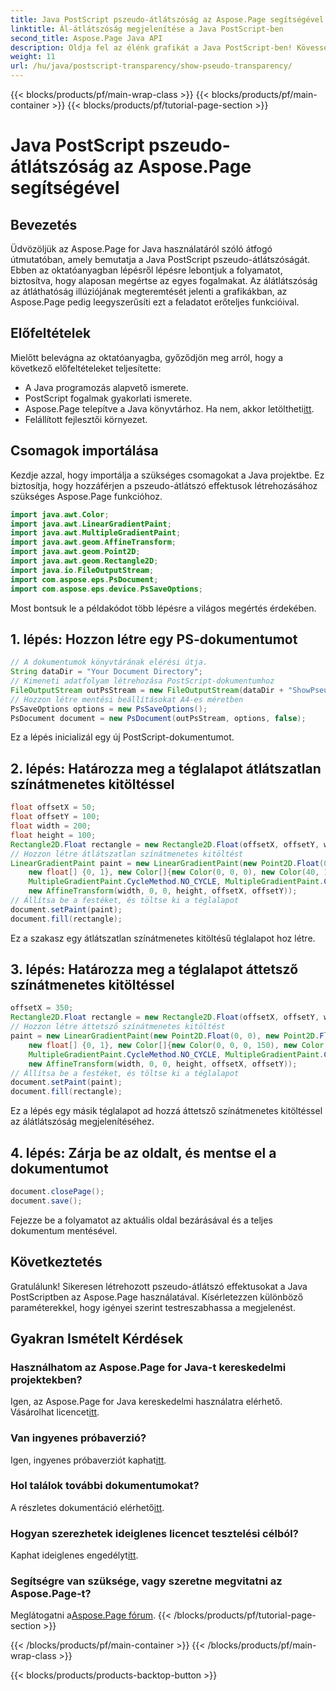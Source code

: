 ```yaml
---
title: Java PostScript pszeudo-átlátszóság az Aspose.Page segítségével
linktitle: Ál-átlátszóság megjelenítése a Java PostScript-ben
second_title: Aspose.Page Java API
description: Oldja fel az élénk grafikát a Java PostScript-ben! Kövesse Aspose.Page oktatóanyagunkat a pszeudo-átlátszóság lépésről lépésre történő létrehozásához. Letöltés most!
weight: 11
url: /hu/java/postscript-transparency/show-pseudo-transparency/
---
```


{{< blocks/products/pf/main-wrap-class >}}
{{< blocks/products/pf/main-container >}}
{{< blocks/products/pf/tutorial-page-section >}}

# Java PostScript pszeudo-átlátszóság az Aspose.Page segítségével

## Bevezetés
Üdvözöljük az Aspose.Page for Java használatáról szóló átfogó útmutatóban, amely bemutatja a Java PostScript pszeudo-átlátszóságát. Ebben az oktatóanyagban lépésről lépésre lebontjuk a folyamatot, biztosítva, hogy alaposan megértse az egyes fogalmakat. Az álátlátszóság az átláthatóság illúziójának megteremtését jelenti a grafikákban, az Aspose.Page pedig leegyszerűsíti ezt a feladatot erőteljes funkcióival.
## Előfeltételek
Mielőtt belevágna az oktatóanyagba, győződjön meg arról, hogy a következő előfeltételeket teljesítette:
- A Java programozás alapvető ismerete.
- PostScript fogalmak gyakorlati ismerete.
-  Aspose.Page telepítve a Java könyvtárhoz. Ha nem, akkor letöltheti[itt](https://releases.aspose.com/page/java/).
- Felállított fejlesztői környezet.
## Csomagok importálása
Kezdje azzal, hogy importálja a szükséges csomagokat a Java projektbe. Ez biztosítja, hogy hozzáférjen a pszeudo-átlátszó effektusok létrehozásához szükséges Aspose.Page funkcióhoz.
```java
import java.awt.Color;
import java.awt.LinearGradientPaint;
import java.awt.MultipleGradientPaint;
import java.awt.geom.AffineTransform;
import java.awt.geom.Point2D;
import java.awt.geom.Rectangle2D;
import java.io.FileOutputStream;
import com.aspose.eps.PsDocument;
import com.aspose.eps.device.PsSaveOptions;
```
Most bontsuk le a példakódot több lépésre a világos megértés érdekében.
## 1. lépés: Hozzon létre egy PS-dokumentumot
```java
// A dokumentumok könyvtárának elérési útja.
String dataDir = "Your Document Directory";
// Kimeneti adatfolyam létrehozása PostScript-dokumentumhoz
FileOutputStream outPsStream = new FileOutputStream(dataDir + "ShowPseudoTransparency_outPS.ps");
// Hozzon létre mentési beállításokat A4-es méretben
PsSaveOptions options = new PsSaveOptions();
PsDocument document = new PsDocument(outPsStream, options, false);
```
Ez a lépés inicializál egy új PostScript-dokumentumot.
## 2. lépés: Határozza meg a téglalapot átlátszatlan színátmenetes kitöltéssel
```java
float offsetX = 50;
float offsetY = 100;
float width = 200;
float height = 100;
Rectangle2D.Float rectangle = new Rectangle2D.Float(offsetX, offsetY, width, height);
// Hozzon létre átlátszatlan színátmenetes kitöltést
LinearGradientPaint paint = new LinearGradientPaint(new Point2D.Float(0, 0), new Point2D.Float(200, 100),
    new float[] {0, 1}, new Color[]{new Color(0, 0, 0), new Color(40, 128, 70)},
    MultipleGradientPaint.CycleMethod.NO_CYCLE, MultipleGradientPaint.ColorSpaceType.SRGB,
    new AffineTransform(width, 0, 0, height, offsetX, offsetY));
// Állítsa be a festéket, és töltse ki a téglalapot
document.setPaint(paint);
document.fill(rectangle);
```
Ez a szakasz egy átlátszatlan színátmenetes kitöltésű téglalapot hoz létre.
## 3. lépés: Határozza meg a téglalapot áttetsző színátmenetes kitöltéssel
```java
offsetX = 350;
Rectangle2D.Float rectangle = new Rectangle2D.Float(offsetX, offsetY, width, height);
// Hozzon létre áttetsző színátmenetes kitöltést
paint = new LinearGradientPaint(new Point2D.Float(0, 0), new Point2D.Float(200, 100),
    new float[] {0, 1}, new Color[]{new Color(0, 0, 0, 150), new Color(40, 128, 70, 50)},
    MultipleGradientPaint.CycleMethod.NO_CYCLE, MultipleGradientPaint.ColorSpaceType.SRGB,
    new AffineTransform(width, 0, 0, height, offsetX, offsetY));
// Állítsa be a festéket, és töltse ki a téglalapot
document.setPaint(paint);
document.fill(rectangle);
```
Ez a lépés egy másik téglalapot ad hozzá áttetsző színátmenetes kitöltéssel az álátlátszóság megjelenítéséhez.
## 4. lépés: Zárja be az oldalt, és mentse el a dokumentumot
```java
document.closePage();
document.save();
```
Fejezze be a folyamatot az aktuális oldal bezárásával és a teljes dokumentum mentésével.
## Következtetés
Gratulálunk! Sikeresen létrehozott pszeudo-átlátszó effektusokat a Java PostScriptben az Aspose.Page használatával. Kísérletezzen különböző paraméterekkel, hogy igényei szerint testreszabhassa a megjelenést.
## Gyakran Ismételt Kérdések
### Használhatom az Aspose.Page for Java-t kereskedelmi projektekben?
 Igen, az Aspose.Page for Java kereskedelmi használatra elérhető. Vásárolhat licencet[itt](https://purchase.aspose.com/buy).
### Van ingyenes próbaverzió?
 Igen, ingyenes próbaverziót kaphat[itt](https://releases.aspose.com/).
### Hol találok további dokumentumokat?
 A részletes dokumentáció elérhető[itt](https://reference.aspose.com/page/java/).
### Hogyan szerezhetek ideiglenes licencet tesztelési célból?
 Kaphat ideiglenes engedélyt[itt](https://purchase.aspose.com/temporary-license/).
### Segítségre van szüksége, vagy szeretne megvitatni az Aspose.Page-t?
 Meglátogatni a[Aspose.Page fórum](https://forum.aspose.com/c/page/39).
{{< /blocks/products/pf/tutorial-page-section >}}

{{< /blocks/products/pf/main-container >}}
{{< /blocks/products/pf/main-wrap-class >}}

{{< blocks/products/products-backtop-button >}}
